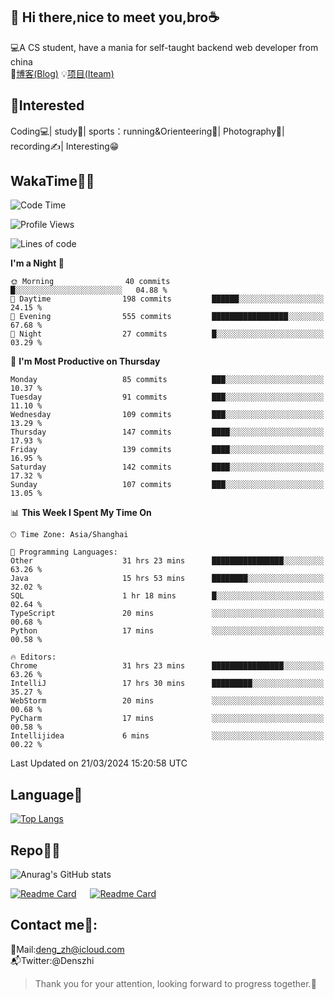 👋 Hi there,nice to meet you,bro☕
---
💻A CS student, have a mania for self-taught backend web developer from china   
📌[博客(Blog)](https://github.com/HealUP/MyBlog)
💡[项目(Iteam)](https://healup.github.io/)

 <!-- waka-box start -->
 <!-- waka-box end -->
 
🧲**Interested**
--
Coding💻| study📖| sports：running&Orienteering🏃‍| Photography📸| recording✍️| Interesting😁

WakaTime👨‍💻
---
<!--START_SECTION:waka-->
![Code Time](http://img.shields.io/badge/Code%20Time-845%20hrs%2038%20mins-blue)

![Profile Views](http://img.shields.io/badge/Profile%20Views-3-blue)

![Lines of code](https://img.shields.io/badge/From%20Hello%20World%20I%27ve%20Written-205.0%20thousand%20lines%20of%20code-blue)

**I'm a Night 🦉** 

```text
🌞 Morning                40 commits          █░░░░░░░░░░░░░░░░░░░░░░░░   04.88 % 
🌆 Daytime                198 commits         ██████░░░░░░░░░░░░░░░░░░░   24.15 % 
🌃 Evening                555 commits         █████████████████░░░░░░░░   67.68 % 
🌙 Night                  27 commits          █░░░░░░░░░░░░░░░░░░░░░░░░   03.29 % 
```
📅 **I'm Most Productive on Thursday** 

```text
Monday                   85 commits          ███░░░░░░░░░░░░░░░░░░░░░░   10.37 % 
Tuesday                  91 commits          ███░░░░░░░░░░░░░░░░░░░░░░   11.10 % 
Wednesday                109 commits         ███░░░░░░░░░░░░░░░░░░░░░░   13.29 % 
Thursday                 147 commits         ████░░░░░░░░░░░░░░░░░░░░░   17.93 % 
Friday                   139 commits         ████░░░░░░░░░░░░░░░░░░░░░   16.95 % 
Saturday                 142 commits         ████░░░░░░░░░░░░░░░░░░░░░   17.32 % 
Sunday                   107 commits         ███░░░░░░░░░░░░░░░░░░░░░░   13.05 % 
```


📊 **This Week I Spent My Time On** 

```text
🕑︎ Time Zone: Asia/Shanghai

💬 Programming Languages: 
Other                    31 hrs 23 mins      ████████████████░░░░░░░░░   63.26 % 
Java                     15 hrs 53 mins      ████████░░░░░░░░░░░░░░░░░   32.02 % 
SQL                      1 hr 18 mins        █░░░░░░░░░░░░░░░░░░░░░░░░   02.64 % 
TypeScript               20 mins             ░░░░░░░░░░░░░░░░░░░░░░░░░   00.68 % 
Python                   17 mins             ░░░░░░░░░░░░░░░░░░░░░░░░░   00.58 % 

🔥 Editors: 
Chrome                   31 hrs 23 mins      ████████████████░░░░░░░░░   63.26 % 
IntelliJ                 17 hrs 30 mins      █████████░░░░░░░░░░░░░░░░   35.27 % 
WebStorm                 20 mins             ░░░░░░░░░░░░░░░░░░░░░░░░░   00.68 % 
PyCharm                  17 mins             ░░░░░░░░░░░░░░░░░░░░░░░░░   00.58 % 
Intellijidea             6 mins              ░░░░░░░░░░░░░░░░░░░░░░░░░   00.22 % 
```


 Last Updated on 21/03/2024 15:20:58 UTC
<!--END_SECTION:waka-->

Language🚀
---
[![Top Langs](https://github-readme-stats.vercel.app/api/top-langs/?username=HealUP&layout=compact&hide_border=true)](https://github.com/HealUP)

Repo🧑‍💻
---
![Anurag's GitHub stats](https://github-readme-stats.vercel.app/api?username=HealUP&count_private=true&show_icons=true&theme=gruvbox&hide_border=true) 

[![Readme Card](https://github-readme-stats.vercel.app/api/pin/?username=HealUP&repo=InternetEy&theme=transparent)](https://github.com/HealUP/InternetEy) &emsp;
[![Readme Card](https://github-readme-stats.vercel.app/api/pin/?username=HealUP&repo=CampusExperience&theme=transparent)](https://github.com/HealUP/CampusExperience)


Contact me📱:
---
📮Mail:deng_zh@icloud.com  
📬Twitter:@Denszhi  

> Thank you for your attention, looking forward to progress together.🎉
